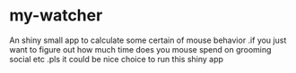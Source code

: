 # my-watcher
An shiny small app  to calculate some certain of  mouse behavior .if you  just want to figure out how much time does you mouse spend on grooming social etc .pls it could be nice choice to run this shiny app

